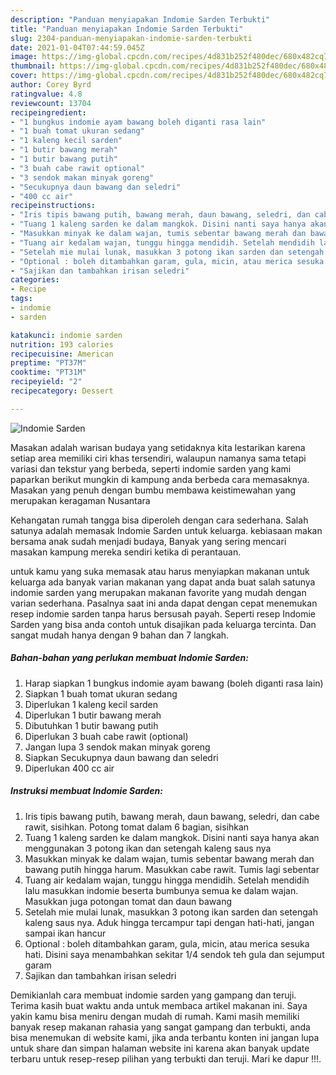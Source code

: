```yaml
---
description: "Panduan menyiapakan Indomie Sarden Terbukti"
title: "Panduan menyiapakan Indomie Sarden Terbukti"
slug: 2304-panduan-menyiapakan-indomie-sarden-terbukti
date: 2021-01-04T07:44:59.045Z
image: https://img-global.cpcdn.com/recipes/4d831b252f480dec/680x482cq70/indomie-sarden-foto-resep-utama.jpg
thumbnail: https://img-global.cpcdn.com/recipes/4d831b252f480dec/680x482cq70/indomie-sarden-foto-resep-utama.jpg
cover: https://img-global.cpcdn.com/recipes/4d831b252f480dec/680x482cq70/indomie-sarden-foto-resep-utama.jpg
author: Corey Byrd
ratingvalue: 4.8
reviewcount: 13704
recipeingredient:
- "1 bungkus indomie ayam bawang boleh diganti rasa lain"
- "1 buah tomat ukuran sedang"
- "1 kaleng kecil sarden"
- "1 butir bawang merah"
- "1 butir bawang putih"
- "3 buah cabe rawit optional"
- "3 sendok makan minyak goreng"
- "Secukupnya daun bawang dan seledri"
- "400 cc air"
recipeinstructions:
- "Iris tipis bawang putih, bawang merah, daun bawang, seledri, dan cabe rawit, sisihkan. Potong tomat dalam 6 bagian, sisihkan"
- "Tuang 1 kaleng sarden ke dalam mangkok. Disini nanti saya hanya akan menggunakan 3 potong ikan dan setengah kaleng saus nya"
- "Masukkan minyak ke dalam wajan, tumis sebentar bawang merah dan bawang putih hingga harum. Masukkan cabe rawit. Tumis lagi sebentar"
- "Tuang air kedalam wajan, tunggu hingga mendidih. Setelah mendidih lalu masukkan indomie beserta bumbunya semua ke dalam wajan. Masukkan juga potongan tomat dan daun bawang"
- "Setelah mie mulai lunak, masukkan 3 potong ikan sarden dan setengah kaleng saus nya. Aduk hingga tercampur tapi dengan hati-hati, jangan sampai ikan hancur"
- "Optional : boleh ditambahkan garam, gula, micin, atau merica sesuka hati. Disini saya menambahkan sekitar 1/4 sendok teh gula dan sejumput garam"
- "Sajikan dan tambahkan irisan seledri"
categories:
- Recipe
tags:
- indomie
- sarden

katakunci: indomie sarden 
nutrition: 193 calories
recipecuisine: American
preptime: "PT37M"
cooktime: "PT31M"
recipeyield: "2"
recipecategory: Dessert

---
```



![Indomie Sarden](https://img-global.cpcdn.com/recipes/4d831b252f480dec/680x482cq70/indomie-sarden-foto-resep-utama.jpg)

Masakan adalah warisan budaya yang setidaknya kita lestarikan karena setiap area memiliki ciri khas tersendiri, walaupun namanya sama tetapi variasi dan tekstur yang berbeda, seperti indomie sarden yang kami paparkan berikut mungkin di kampung anda berbeda cara memasaknya. Masakan yang penuh dengan bumbu membawa keistimewahan yang merupakan keragaman Nusantara



Kehangatan rumah tangga bisa diperoleh dengan cara sederhana. Salah satunya adalah memasak Indomie Sarden untuk keluarga. kebiasaan makan bersama anak sudah menjadi budaya, Banyak yang sering mencari masakan kampung mereka sendiri ketika di perantauan.

untuk kamu yang suka memasak atau harus menyiapkan makanan untuk keluarga ada banyak varian makanan yang dapat anda buat salah satunya indomie sarden yang merupakan makanan favorite yang mudah dengan varian sederhana. Pasalnya saat ini anda dapat dengan cepat menemukan resep indomie sarden tanpa harus bersusah payah.
Seperti resep Indomie Sarden yang bisa anda contoh untuk disajikan pada keluarga tercinta. Dan sangat mudah hanya dengan 9 bahan dan 7 langkah.


<!--inarticleads1-->

##### Bahan-bahan yang perlukan membuat Indomie Sarden:

1. Harap siapkan 1 bungkus indomie ayam bawang (boleh diganti rasa lain)
1. Siapkan 1 buah tomat ukuran sedang
1. Diperlukan 1 kaleng kecil sarden
1. Diperlukan 1 butir bawang merah
1. Dibutuhkan 1 butir bawang putih
1. Diperlukan 3 buah cabe rawit (optional)
1. Jangan lupa 3 sendok makan minyak goreng
1. Siapkan Secukupnya daun bawang dan seledri
1. Diperlukan 400 cc air




<!--inarticleads2-->

##### Instruksi membuat  Indomie Sarden:

1. Iris tipis bawang putih, bawang merah, daun bawang, seledri, dan cabe rawit, sisihkan. Potong tomat dalam 6 bagian, sisihkan
1. Tuang 1 kaleng sarden ke dalam mangkok. Disini nanti saya hanya akan menggunakan 3 potong ikan dan setengah kaleng saus nya
1. Masukkan minyak ke dalam wajan, tumis sebentar bawang merah dan bawang putih hingga harum. Masukkan cabe rawit. Tumis lagi sebentar
1. Tuang air kedalam wajan, tunggu hingga mendidih. Setelah mendidih lalu masukkan indomie beserta bumbunya semua ke dalam wajan. Masukkan juga potongan tomat dan daun bawang
1. Setelah mie mulai lunak, masukkan 3 potong ikan sarden dan setengah kaleng saus nya. Aduk hingga tercampur tapi dengan hati-hati, jangan sampai ikan hancur
1. Optional : boleh ditambahkan garam, gula, micin, atau merica sesuka hati. Disini saya menambahkan sekitar 1/4 sendok teh gula dan sejumput garam
1. Sajikan dan tambahkan irisan seledri




Demikianlah cara membuat indomie sarden yang gampang dan teruji. Terima kasih buat waktu anda untuk membaca artikel makanan ini. Saya yakin kamu bisa meniru dengan mudah di rumah. Kami masih memiliki banyak resep makanan rahasia yang sangat gampang dan terbukti, anda bisa menemukan di website kami, jika anda terbantu konten ini jangan lupa untuk share dan simpan halaman website ini karena akan banyak update terbaru untuk resep-resep pilihan yang terbukti dan teruji. Mari ke dapur !!!. 
